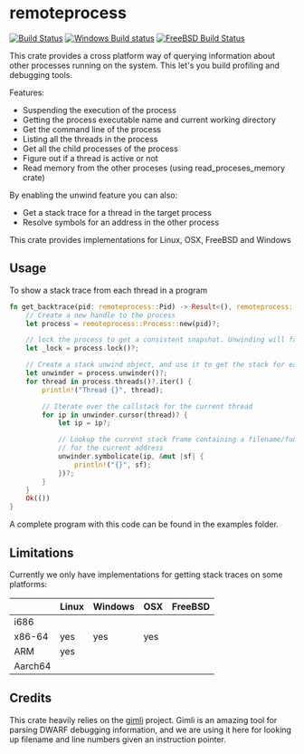 remoteprocess
=====
[![Build Status](https://travis-ci.org/benfred/remoteprocess.svg?branch=master)](https://travis-ci.org/benfred/remoteprocess)
[![Windows Build status](https://ci.appveyor.com/api/projects/status/38wvhv0t8tqwc6vs?svg=true)](https://ci.appveyor.com/project/benfred/remoteprocess)
[![FreeBSD Build Status](https://api.cirrus-ci.com/github/benfred/remoteprocess.svg)](https://cirrus-ci.com/github/benfred/remoteprocess)

This crate provides a cross platform way of querying information about other processes running on
the system. This let's you build profiling and debugging tools.

Features:

- Suspending the execution of the process
- Getting the process executable name and current working directory
- Get the command line of the process
- Listing all the threads in the process
- Get all the child processes of the process
- Figure out if a thread is active or not
- Read memory from the other proceses (using read_proceses_memory crate)

By enabling the unwind feature you can also:

- Get a stack trace for a thread in the target process
- Resolve symbols for an address in the other process

This crate provides implementations for Linux, OSX, FreeBSD and Windows

## Usage

To show a stack trace from each thread in a program

```rust
fn get_backtrace(pid: remoteprocess::Pid) -> Result<(), remoteprocess::Error> {
    // Create a new handle to the process
    let process = remoteprocess::Process::new(pid)?;

    // lock the process to get a consistent snapshot. Unwinding will fail otherwise
    let _lock = process.lock()?;

    // Create a stack unwind object, and use it to get the stack for each thread
    let unwinder = process.unwinder()?;
    for thread in process.threads()?.iter() {
        println!("Thread {}", thread);

        // Iterate over the callstack for the current thread
        for ip in unwinder.cursor(thread)? {
            let ip = ip?;

            // Lookup the current stack frame containing a filename/function/linenumber etc
            // for the current address
            unwinder.symbolicate(ip, &mut |sf| {
                println!("{}", sf);
            })?;
        }
    }
    Ok(())
}
```

A complete program with this code can be found in the examples folder.

## Limitations

Currently we only have implementations for getting stack traces on some platforms:

|         | Linux | Windows | OSX | FreeBSD |
|---------|-------|---------|-----|---------|
| i686    |       |         |     |         |
| x86-64  | yes   | yes     | yes |         |
| ARM     | yes   |         |     |         |
| Aarch64 |       |         |     |         |

## Credits

This crate heavily relies on the [gimli](https://github.com/gimli-rs/gimli) project. Gimli is an
amazing tool for parsing DWARF debugging information, and we are using it here for looking up filename
and line numbers given an instruction pointer.
